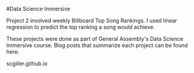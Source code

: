 #Data Science Immersive

Project 2 involved weekly Billboard Top Song Rankings. I used linear regression
to predict the top ranking a song would achieve.

These projects were done as part of General Assembly's Data Science Immersive
course. Blog posts that summarize each project can be found here:

scgiller.github.io
